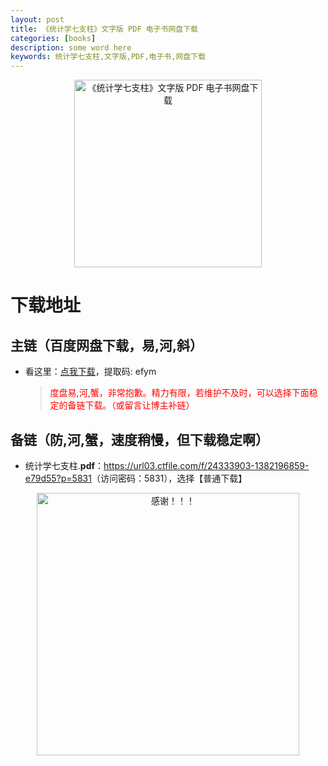 ```yaml
---
layout: post
title: 《统计学七支柱》文字版 PDF 电子书网盘下载
categories: [books]
description: some word here
keywords: 统计学七支柱,文字版,PDF,电子书,网盘下载
---
```


<div align="center"><img src="https://pic.imgdb.cn/item/6706180ad29ded1a8c626328.png" alt="《统计学七支柱》文字版 PDF 电子书网盘下载" width="300px" height="auto"></div>

# 下载地址

## 主链（百度网盘下载，易,河,斜）

- 看这里：[点我下载](https://pan.baidu.com/s/1iMXUbSbtZQZjDcqDmnWUyw?pwd=efym)，提取码: efym

  > <p style="color:red" >度盘易,河,蟹，非常抱歉。精力有限，若维护不及时，可以选择下面稳定的备链下载。（或留言让博主补链）</p>

## 备链（防,河,蟹，速度稍慢，但下载稳定啊）

- 统计学七支柱.**pdf**：<https://url03.ctfile.com/f/24333903-1382196859-e79d55?p=5831>（访问密码：5831），选择【普通下载】

<div align="center"><img src="https://pic.imgdb.cn/item/661246bf68eb935713c7f81c.gif" alt="感谢！！！" width="420px" height="auto"/></div>
